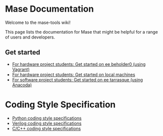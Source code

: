 # Mase Documentation 

Welcome to the mase-tools wiki!

This page lists the documentation for Mase that might be helpful for a range of users and developers.

## Get started
* [For hardware project students: Get started on ee beholder0 (using Vagrant)](./getting_started/Get-started-on-ee-beholder0-using-Vagrant-hardware.md)
* [For hardware project students: Get started on local machines](./getting_started/Get-started-on-local-machines-hardware.md)
* [For software project students: Get started on ee tarrasque (using Anacoda)](./getting_started/Get-started-on-ee-tarrasque-using-Anacoda-software.md)

# Coding Style Specification

* [Python coding style specifications](./specs/Python-coding-style-specifications.md)
* [Verilog coding style specifications](./specs/Verilog-coding-style-specifications.md)
* [C/C++ coding style specifications](./specs/C-coding-style-specifications.md)

